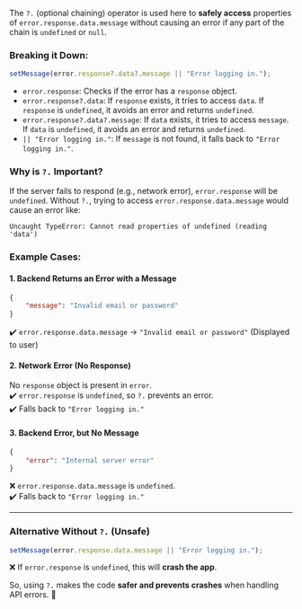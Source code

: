 The `?.` (optional chaining) operator is used here to **safely access** properties of `error.response.data.message` without causing an error if any part of the chain is `undefined` or `null`.

### **Breaking it Down:**

```js
setMessage(error.response?.data?.message || "Error logging in.");
```

-   `error.response`: Checks if the error has a `response` object.
-   `error.response?.data`: If `response` exists, it tries to access `data`. If `response` is `undefined`, it avoids an error and returns `undefined`.
-   `error.response?.data?.message`: If `data` exists, it tries to access `message`. If `data` is `undefined`, it avoids an error and returns `undefined`.
-   `|| "Error logging in."`: If `message` is not found, it falls back to `"Error logging in."`.

### **Why is `?.` Important?**

If the server fails to respond (e.g., network error), `error.response` will be `undefined`. Without `?.`, trying to access `error.response.data.message` would cause an error like:

```
Uncaught TypeError: Cannot read properties of undefined (reading 'data')
```

### **Example Cases:**

#### **1. Backend Returns an Error with a Message**

```json
{
    "message": "Invalid email or password"
}
```

✔️ `error.response.data.message` → `"Invalid email or password"` (Displayed to user)

#### **2. Network Error (No Response)**

No `response` object is present in `error`.  
✔️ `error.response` is `undefined`, so `?.` prevents an error.  
✔️ Falls back to `"Error logging in."`

#### **3. Backend Error, but No Message**

```json
{
    "error": "Internal server error"
}
```

❌ `error.response.data.message` is `undefined`.  
✔️ Falls back to `"Error logging in."`

---

### **Alternative Without `?.` (Unsafe)**

```js
setMessage(error.response.data.message || "Error logging in.");
```

❌ If `error.response` is `undefined`, this will **crash the app**.

So, using `?.` makes the code **safer and prevents crashes** when handling API errors. 🚀
